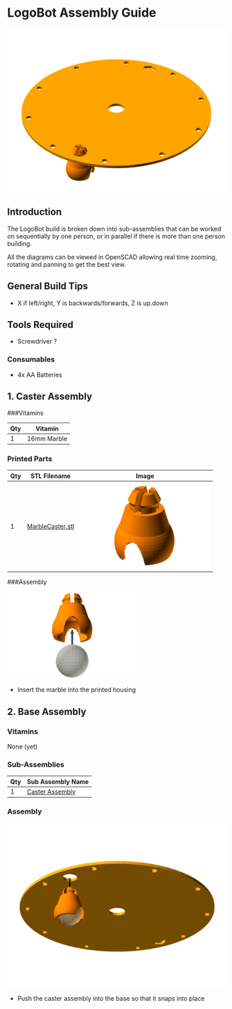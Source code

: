 # LogoBot Assembly Guide

![LogoBot](images/LogoBot.png)


## Introduction

The LogoBot build is broken down into sub-assemblies that can be worked on sequentially by one person, or in parallel if there is more than one person building.

All the diagrams can be viewed in OpenSCAD allowing real time zooming, rotating and panning to get the best view.


## General Build Tips

* X if left/right, Y is backwards/forwards, Z is up.down


## Tools Required

* Screwdriver ?

### Consumables

* 4x AA Batteries



## 1. Caster Assembly

###Vitamins

Qty | Vitamin
--- | --------------
1   | 16mm Marble

### Printed Parts

Qty | STL Filename | Image
--- | ------------ | -------
1 | [MarbleCaster.stl](stl/MarbleCaster.stl) | ![](images/MarbleCaster_STL.png)

###Assembly

![](images/MarbleCasterAssembly.png)

* Insert the marble into the printed housing



## 2. Base Assembly

### Vitamins

None (yet)

### Sub-Assemblies

Qty | Sub Assembly Name
--- | --------------
1 | [Caster Assembly](#1-caster-assembly)

### Assembly

![](images/LogoBotAssembly.png)

* Push the caster assembly into the base so that it snaps into place
